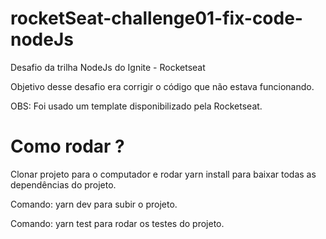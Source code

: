 # rocketSeat-challenge01-fix-code-nodeJs

Desafio da trilha NodeJs do Ignite - Rocketseat

Objetivo desse desafio era corrigir o código que não estava funcionando.

OBS: Foi usado um template disponibilizado pela Rocketseat.

# Como rodar ?

Clonar projeto para o computador e rodar yarn install para baixar todas as dependências do projeto.

Comando: yarn dev para subir o projeto.

Comando: yarn test para rodar os testes do projeto.


